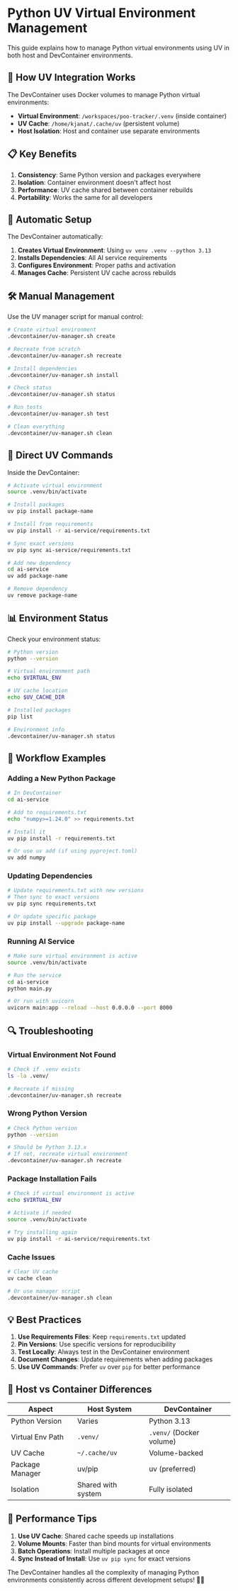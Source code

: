 # Python UV Virtual Environment Management

This guide explains how to manage Python virtual environments using UV in both host and DevContainer environments.

## 🐍 How UV Integration Works

The DevContainer uses Docker volumes to manage Python virtual environments:

- **Virtual Environment**: `/workspaces/poo-tracker/.venv` (inside container)
- **UV Cache**: `/home/kjanat/.cache/uv` (persistent volume)
- **Host Isolation**: Host and container use separate environments

## 📋 Key Benefits

1. **Consistency**: Same Python version and packages everywhere
2. **Isolation**: Container environment doesn't affect host
3. **Performance**: UV cache shared between container rebuilds
4. **Portability**: Works the same for all developers

## 🚀 Automatic Setup

The DevContainer automatically:

1. **Creates Virtual Environment**: Using `uv venv .venv --python 3.13`
2. **Installs Dependencies**: All AI service requirements
3. **Configures Environment**: Proper paths and activation
4. **Manages Cache**: Persistent UV cache across rebuilds

## 🛠️ Manual Management

Use the UV manager script for manual control:

```bash
# Create virtual environment
.devcontainer/uv-manager.sh create

# Recreate from scratch
.devcontainer/uv-manager.sh recreate

# Install dependencies
.devcontainer/uv-manager.sh install

# Check status
.devcontainer/uv-manager.sh status

# Run tests
.devcontainer/uv-manager.sh test

# Clean everything
.devcontainer/uv-manager.sh clean
```

## 🔧 Direct UV Commands

Inside the DevContainer:

```bash
# Activate virtual environment
source .venv/bin/activate

# Install packages
uv pip install package-name

# Install from requirements
uv pip install -r ai-service/requirements.txt

# Sync exact versions
uv pip sync ai-service/requirements.txt

# Add new dependency
cd ai-service
uv add package-name

# Remove dependency
uv remove package-name
```

## 📊 Environment Status

Check your environment status:

```bash
# Python version
python --version

# Virtual environment path
echo $VIRTUAL_ENV

# UV cache location
echo $UV_CACHE_DIR

# Installed packages
pip list

# Environment info
.devcontainer/uv-manager.sh status
```

## 🎯 Workflow Examples

### Adding a New Python Package

```bash
# In DevContainer
cd ai-service

# Add to requirements.txt
echo "numpy>=1.24.0" >> requirements.txt

# Install it
uv pip install -r requirements.txt

# Or use uv add (if using pyproject.toml)
uv add numpy
```

### Updating Dependencies

```bash
# Update requirements.txt with new versions
# Then sync to exact versions
uv pip sync requirements.txt

# Or update specific package
uv pip install --upgrade package-name
```

### Running AI Service

```bash
# Make sure virtual environment is active
source .venv/bin/activate

# Run the service
cd ai-service
python main.py

# Or run with uvicorn
uvicorn main:app --reload --host 0.0.0.0 --port 8000
```

## 🔍 Troubleshooting

### Virtual Environment Not Found

```bash
# Check if .venv exists
ls -la .venv/

# Recreate if missing
.devcontainer/uv-manager.sh recreate
```

### Wrong Python Version

```bash
# Check Python version
python --version

# Should be Python 3.13.x
# If not, recreate virtual environment
.devcontainer/uv-manager.sh recreate
```

### Package Installation Fails

```bash
# Check if virtual environment is active
echo $VIRTUAL_ENV

# Activate if needed
source .venv/bin/activate

# Try installing again
uv pip install -r ai-service/requirements.txt
```

### Cache Issues

```bash
# Clear UV cache
uv cache clean

# Or use manager script
.devcontainer/uv-manager.sh clean
```

## 💡 Best Practices

1. **Use Requirements Files**: Keep `requirements.txt` updated
2. **Pin Versions**: Use specific versions for reproducibility
3. **Test Locally**: Always test in the DevContainer environment
4. **Document Changes**: Update requirements when adding packages
5. **Use UV Commands**: Prefer `uv` over `pip` for better performance

## 🔄 Host vs Container Differences

| Aspect           | Host System        | DevContainer             |
| ---------------- | ------------------ | ------------------------ |
| Python Version   | Varies             | Python 3.13              |
| Virtual Env Path | `.venv/`           | `.venv/` (Docker volume) |
| UV Cache         | `~/.cache/uv`      | Volume-backed            |
| Package Manager  | uv/pip             | uv (preferred)           |
| Isolation        | Shared with system | Fully isolated           |

## 🚀 Performance Tips

1. **Use UV Cache**: Shared cache speeds up installations
2. **Volume Mounts**: Faster than bind mounts for virtual environments
3. **Batch Operations**: Install multiple packages at once
4. **Sync Instead of Install**: Use `uv pip sync` for exact versions

The DevContainer handles all the complexity of managing Python environments consistently across different development setups! 🐍✨
